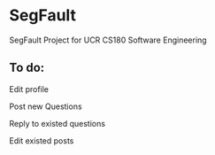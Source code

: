 # SegFault
SegFault Project for UCR CS180 Software Engineering


## To do:

Edit profile

Post new Questions

Reply to existed questions

Edit existed posts
